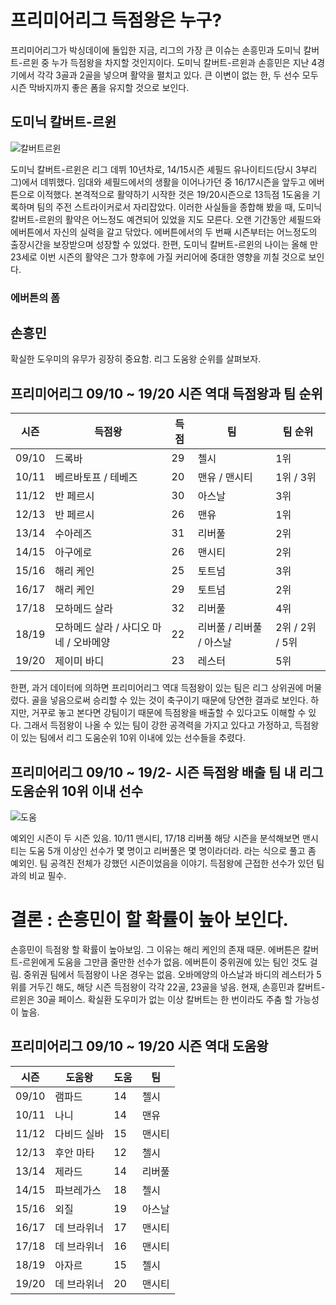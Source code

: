 # 프리미어리그 득점왕은 누구? 
 프리미어리그가 박싱데이에 돌입한 지금, 리그의 가장 큰 이슈는 손흥민과 도미닉 칼버트-르윈 중 누가 득점왕을 차지할 것인지이다. 도미닉 칼버트-르윈과 손흥민은 지난 4경기에서 각각 3골과 2골을 넣으며 활약을 펼치고 있다. 큰 이변이 없는 한, 두 선수 모두 시즌 막바지까지 좋은 폼을 유지할 것으로 보인다. 

## 도미닉 칼버트-르윈
![칼버트르윈](https://user-images.githubusercontent.com/75112520/102358490-e87be000-3ff2-11eb-9db5-2e331ff75648.jpg)

 도미닉 칼버트-르윈은 리그 데뷔 10년차로, 14/15시즌 셰필드 유나이티드(당시 3부리그)에서 데뷔했다. 임대와 셰필드에서의 생활을 이어나가던 중 16/17시즌을 앞두고 에버튼으로 이적했다. 본격적으로 활약하기 시작한 것은 19/20시즌으로 13득점 1도움을 기록하며 팀의 주전 스트라이커로서 자리잡았다. 이러한 사실들을 종합해 봤을 때, 도미닉 칼버트-르윈의 활약은 어느정도 예견되어 있었을 지도 모른다. 오랜 기간동안 셰필드와 에버튼에서 자신의 실력을 갈고 닦았다. 에버튼에서의 두 번째 시즌부터는 어느정도의 출장시간을 보장받으며 성장할 수 있었다. 한편, 도미닉 칼버트-르윈의 나이는 올해 만 23세로 이번 시즌의 활약은 그가 향후에 가질 커리어에 중대한 영향을 끼칠 것으로 보인다. 
 
### 에버튼의 폼


## 손흥민

확실한 도우미의 유무가 굉장히 중요함. 리그 도움왕 순위를 살펴보자. 



## 프리미어리그 09/10 ~ 19/20 시즌 역대 득점왕과 팀 순위
시즌|득점왕|득점|팀|팀 순위
-----|-----|-----|-----|-----
09/10|드록바|29|첼시|1위
10/11|베르바토프 / 테베즈|20|맨유 / 맨시티|1위 / 3위
11/12|반 페르시|30|아스날|3위
12/13|반 페르시|26|맨유|1위
13/14|수아레즈|31|리버풀|2위
14/15|아구에로|26|맨시티|2위
15/16|해리 케인|25|토트넘|3위
16/17|해리 케인|29|토트넘|2위
17/18|모하메드 살라|32|리버풀|4위
18/19|모하메드 살라 / 사디오 마네 / 오바메양|22|리버풀 / 리버풀 / 아스날 |2위 / 2위 / 5위
19/20|제이미 바디|23|레스터|5위

 한편, 과거 데이터에 의하면 프리미어리그 역대 득점왕이 있는 팀은 리그 상위권에 머물렀다. 골을 넣음으로써 승리할 수 있는 것이 축구이기 때문에 당연한 결과로 보인다. 하지만, 거꾸로 놓고 본다면 강팀이기 때문에 득점왕을 배출할 수 있다고도 이해할 수 있다. 그래서 득점왕이 나올 수 있는 팀이 강한 공격력을 가지고 있다고 가정하고, 득점왕이 있는 팀에서 리그 도움순위 10위 이내에 있는 선수들을 추렸다. 

## 프리미어리그 09/10 ~ 19/2- 시즌 득점왕 배출 팀 내 리그 도움순위 10위 이내 선수

![도움](https://user-images.githubusercontent.com/75112520/102371593-ae660a80-4001-11eb-88b9-1f7f0b68fc9c.png)


 예외인 시즌이 두 시즌 있음. 10/11 맨시티, 17/18 리버풀 
 해당 시즌을 분석해보면 맨시티는 도움 5개 이상인 선수가 몇 명이고 리버풀은 몇 명이라더라. 라는 식으로 풀고 좀 예외인. 팀 공격진 전체가 강했던 시즌이었음을 이야기. 득점왕에 근접한 선수가 있던 팀과의 비교 필수. 

# 결론 : 손흥민이 할 확률이 높아 보인다. 
 손흥민이 득점왕 할 확률이 높아보임. 그 이유는 해리 케인의 존재 때문. 에버튼은 칼버트-르윈에게 도움을 그만큼 줄만한 선수가 없음. 에버튼이 중위권에 있는 팀인 것도 걸림. 중위권 팀에서 득점왕이 나온 경우는 없음. 오바메양의 아스날과 바디의 레스터가 5위를 거두긴 해도, 해당 시즌 득점왕이 각각 22골, 23골을 넣음. 현재, 손흥민과 칼버트-르윈은 30골 페이스. 확실환 도우미가 없는 이상 칼버트는 한 번이라도 주춤 할 가능성이 높음. 



## 프리미어리그 09/10 ~ 19/20 시즌 역대 도움왕
시즌|도움왕|도움|팀
-----|-----|-----|-----
09/10|램파드|14|첼시
10/11|나니|14|맨유
11/12|다비드 실바|15|맨시티
12/13|후안 마타|12|첼시
13/14|제라드|14|리버풀
14/15|파브레가스|18|첼시
15/16|외질|19|아스날
16/17|데 브라위너|17|맨시티
17/18|데 브라위너|16|맨시티
18/19|아자르|15|첼시
19/20|데 브라위너|20|맨시티


